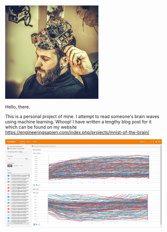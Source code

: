 ![alt text](https://github.com/AveryGriffin/BrainMNIST/blob/master/photos_used_for_post/mechanical-2033446_1920-300x300.jpg)

Hello, there.

This is a personal project of mine. I attempt to read someone's brain waves using machine learning. Whoop!
I have written a lengthy blog post for it which can be found on my website https://engineeringsapien.com/index.php/projects/mnist-of-the-brain/


![alt text](https://github.com/AveryGriffin/BrainMNIST/blob/master/photos_used_for_post/PcaNnValidateResults.PNG)
